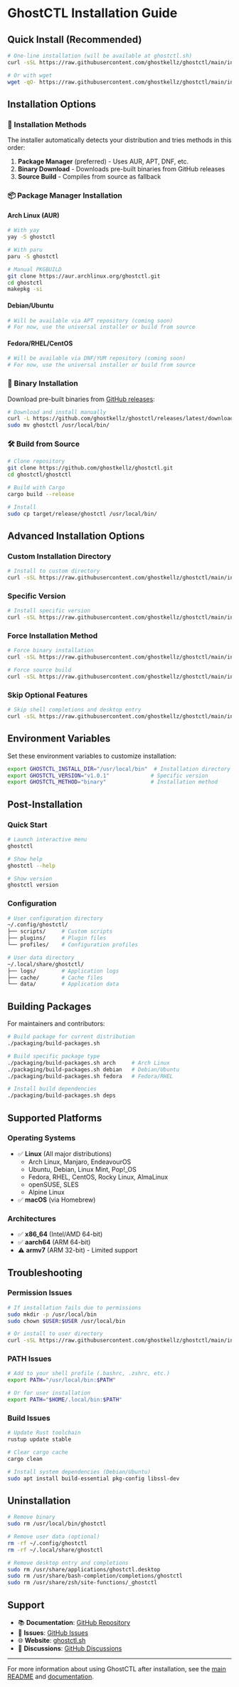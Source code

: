 # GhostCTL Installation Guide

## Quick Install (Recommended)

```bash
# One-line installation (will be available at ghostctl.sh)
curl -sSL https://raw.githubusercontent.com/ghostkellz/ghostctl/main/install.sh | bash

# Or with wget
wget -qO- https://raw.githubusercontent.com/ghostkellz/ghostctl/main/install.sh | bash
```

## Installation Options

### 🔧 Installation Methods

The installer automatically detects your distribution and tries methods in this order:

1. **Package Manager** (preferred) - Uses AUR, APT, DNF, etc.
2. **Binary Download** - Downloads pre-built binaries from GitHub releases
3. **Source Build** - Compiles from source as fallback

### 📦 Package Manager Installation

#### Arch Linux (AUR)
```bash
# With yay
yay -S ghostctl

# With paru
paru -S ghostctl

# Manual PKGBUILD
git clone https://aur.archlinux.org/ghostctl.git
cd ghostctl
makepkg -si
```

#### Debian/Ubuntu
```bash
# Will be available via APT repository (coming soon)
# For now, use the universal installer or build from source
```

#### Fedora/RHEL/CentOS
```bash
# Will be available via DNF/YUM repository (coming soon)
# For now, use the universal installer or build from source
```

### 💾 Binary Installation

Download pre-built binaries from [GitHub releases](https://github.com/ghostkellz/ghostctl/releases):

```bash
# Download and install manually
curl -L https://github.com/ghostkellz/ghostctl/releases/latest/download/ghostctl-latest-x86_64-unknown-linux-gnu.tar.gz | tar xz
sudo mv ghostctl /usr/local/bin/
```

### 🛠️ Build from Source

```bash
# Clone repository
git clone https://github.com/ghostkellz/ghostctl.git
cd ghostctl/ghostctl

# Build with Cargo
cargo build --release

# Install
sudo cp target/release/ghostctl /usr/local/bin/
```

## Advanced Installation Options

### Custom Installation Directory

```bash
# Install to custom directory
curl -sSL https://raw.githubusercontent.com/ghostkellz/ghostctl/main/install.sh | bash -s -- --dir ~/.local/bin
```

### Specific Version

```bash
# Install specific version
curl -sSL https://raw.githubusercontent.com/ghostkellz/ghostctl/main/install.sh | bash -s -- --version v1.0.0
```

### Force Installation Method

```bash
# Force binary installation
curl -sSL https://raw.githubusercontent.com/ghostkellz/ghostctl/main/install.sh | bash -s -- --method binary

# Force source build
curl -sSL https://raw.githubusercontent.com/ghostkellz/ghostctl/main/install.sh | bash -s -- --method source
```

### Skip Optional Features

```bash
# Skip shell completions and desktop entry
curl -sSL https://raw.githubusercontent.com/ghostkellz/ghostctl/main/install.sh | bash -s -- --no-completions --no-desktop
```

## Environment Variables

Set these environment variables to customize installation:

```bash
export GHOSTCTL_INSTALL_DIR="/usr/local/bin"  # Installation directory
export GHOSTCTL_VERSION="v1.0.1"             # Specific version
export GHOSTCTL_METHOD="binary"              # Installation method
```

## Post-Installation

### Quick Start
```bash
# Launch interactive menu
ghostctl

# Show help
ghostctl --help

# Show version
ghostctl version
```

### Configuration
```bash
# User configuration directory
~/.config/ghostctl/
├── scripts/     # Custom scripts
├── plugins/     # Plugin files
└── profiles/    # Configuration profiles

# User data directory
~/.local/share/ghostctl/
├── logs/        # Application logs
├── cache/       # Cache files
└── data/        # Application data
```

## Building Packages

For maintainers and contributors:

```bash
# Build package for current distribution
./packaging/build-packages.sh

# Build specific package type
./packaging/build-packages.sh arch     # Arch Linux
./packaging/build-packages.sh debian   # Debian/Ubuntu
./packaging/build-packages.sh fedora   # Fedora/RHEL

# Install build dependencies
./packaging/build-packages.sh deps
```

## Supported Platforms

### Operating Systems
- ✅ **Linux** (All major distributions)
  - Arch Linux, Manjaro, EndeavourOS
  - Ubuntu, Debian, Linux Mint, Pop!_OS
  - Fedora, RHEL, CentOS, Rocky Linux, AlmaLinux
  - openSUSE, SLES
  - Alpine Linux
- ✅ **macOS** (via Homebrew)

### Architectures
- ✅ **x86_64** (Intel/AMD 64-bit)
- ✅ **aarch64** (ARM 64-bit)
- ⚠️ **armv7** (ARM 32-bit) - Limited support

## Troubleshooting

### Permission Issues
```bash
# If installation fails due to permissions
sudo mkdir -p /usr/local/bin
sudo chown $USER:$USER /usr/local/bin

# Or install to user directory
curl -sSL https://raw.githubusercontent.com/ghostkellz/ghostctl/main/install.sh | bash -s -- --dir ~/.local/bin
```

### PATH Issues
```bash
# Add to your shell profile (.bashrc, .zshrc, etc.)
export PATH="/usr/local/bin:$PATH"

# Or for user installation
export PATH="$HOME/.local/bin:$PATH"
```

### Build Issues
```bash
# Update Rust toolchain
rustup update stable

# Clear cargo cache
cargo clean

# Install system dependencies (Debian/Ubuntu)
sudo apt install build-essential pkg-config libssl-dev
```

## Uninstallation

```bash
# Remove binary
sudo rm /usr/local/bin/ghostctl

# Remove user data (optional)
rm -rf ~/.config/ghostctl
rm -rf ~/.local/share/ghostctl

# Remove desktop entry and completions
sudo rm /usr/share/applications/ghostctl.desktop
sudo rm /usr/share/bash-completion/completions/ghostctl
sudo rm /usr/share/zsh/site-functions/_ghostctl
```

## Support

- 📚 **Documentation**: [GitHub Repository](https://github.com/ghostkellz/ghostctl)
- 🐛 **Issues**: [GitHub Issues](https://github.com/ghostkellz/ghostctl/issues)
- 🌐 **Website**: [ghostctl.sh](https://ghostctl.sh)
- 💬 **Discussions**: [GitHub Discussions](https://github.com/ghostkellz/ghostctl/discussions)

---

For more information about using GhostCTL after installation, see the [main README](README.md) and [documentation](DOCS.md).